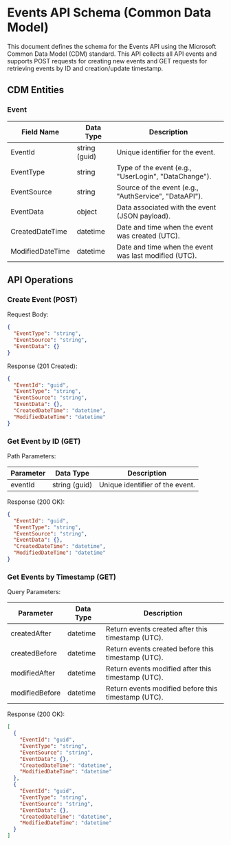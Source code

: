 # Events API Schema (Common Data Model)

This document defines the schema for the Events API using the Microsoft Common Data Model (CDM) standard. This API collects all API events and supports POST requests for creating new events and GET requests for retrieving events by ID and creation/update timestamp.

## CDM Entities

### Event

| Field Name          | Data Type   | Description                                            |
|---------------------|-------------|--------------------------------------------------------|
| EventId             | string (guid) | Unique identifier for the event.                       |
| EventType           | string        | Type of the event (e.g., "UserLogin", "DataChange"). |
| EventSource         | string        | Source of the event (e.g., "AuthService", "DataAPI"). |
| EventData           | object        | Data associated with the event (JSON payload).         |
| CreatedDateTime     | datetime      | Date and time when the event was created (UTC).      |
| ModifiedDateTime    | datetime      | Date and time when the event was last modified (UTC). |

## API Operations

### Create Event (POST)

Request Body:

```json
{
  "EventType": "string",
  "EventSource": "string",
  "EventData": {}
}
```

Response (201 Created):

```json
{
  "EventId": "guid",
  "EventType": "string",
  "EventSource": "string",
  "EventData": {},
  "CreatedDateTime": "datetime",
  "ModifiedDateTime": "datetime"
}
```

### Get Event by ID (GET)

Path Parameters:

| Parameter | Data Type   | Description                           |
|-----------|-------------|---------------------------------------|
| eventId   | string (guid) | Unique identifier of the event.       |

Response (200 OK):

```json
{
  "EventId": "guid",
  "EventType": "string",
  "EventSource": "string",
  "EventData": {},
  "CreatedDateTime": "datetime",
  "ModifiedDateTime": "datetime"
}
```

### Get Events by Timestamp (GET)

Query Parameters:

| Parameter     | Data Type | Description                                         |
|---------------|-----------|-----------------------------------------------------|
| createdAfter  | datetime  | Return events created after this timestamp (UTC).   |
| createdBefore | datetime  | Return events created before this timestamp (UTC). |
| modifiedAfter | datetime  | Return events modified after this timestamp (UTC). |
| modifiedBefore| datetime  | Return events modified before this timestamp (UTC). |

Response (200 OK):

```json
[
  {
    "EventId": "guid",
    "EventType": "string",
    "EventSource": "string",
    "EventData": {},
    "CreatedDateTime": "datetime",
    "ModifiedDateTime": "datetime"
  },
  {
    "EventId": "guid",
    "EventType": "string",
    "EventSource": "string",
    "EventData": {},
    "CreatedDateTime": "datetime",
    "ModifiedDateTime": "datetime"
  }
]
